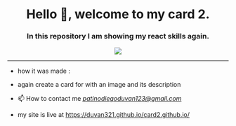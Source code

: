 <div id="header" align="center">

<h1 align="center">Hello 👋, welcome to my card 2.</h1>
<h3 align="center"> In this repository I am showing my react skills again.
</div>

<div id="badges" align="center"><a href="https://github.com/duvan321/duvan321/edit/main/README.md" target="_blank">
<img src="https://img.shields.io/github/gist/last-commit/duvan321?logo=github"/>
</a>
</div>

- - -
- how it was made :

- again create a card for with an image and its description

- 📫 How to contact me
*patinodiegoduvan123@gmail.com*

- my site is live at  https://duvan321.github.io/card2.github.io/

